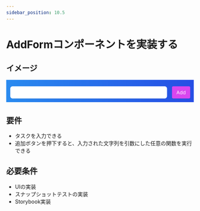 ```yaml
---
sidebar_position: 10.5
---
```


# AddFormコンポーネントを実装する

## イメージ

![img.png](assets/addform-component.png)

## 要件

- タスクを入力できる
- 追加ボタンを押下すると、入力された文字列を引数にした任意の関数を実行できる

## 必要条件

- UIの実装
- スナップショットテストの実装
- Storybook実装